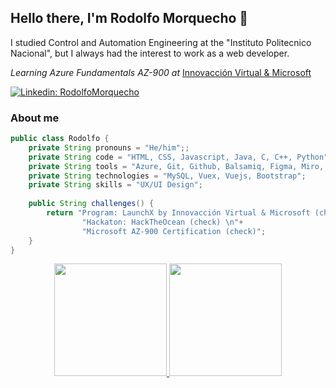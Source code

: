 ## Hello there, I'm Rodolfo Morquecho 👋

I studied Control and Automation Engineering at the "Instituto Politecnico Nacional", but I always had the interest to work as a web developer.

*Learning Azure Fundamentals AZ-900 at* [Innovacción Virtual & Microsoft](https://innovaccionvirtual.my.canva.site/)

[![Linkedin: RodolfoMorquecho](https://img.shields.io/badge/LinkedIn-0077B5?style=for-the-badge&logo=linkedin&logoColor=white)](https://www.linkedin.com/in/rodolfo-morquecho-fern%C3%A1ndez/)

### About me
```java
public class Rodolfo {
    private String pronouns = "He/him";;
    private String code = "HTML, CSS, Javascript, Java, C, C++, Python";
    private String tools = "Azure, Git, Github, Balsamiq, Figma, Miro, Docker";
    private String technologies = "MySQL, Vuex, Vuejs, Bootstrap";
    private String skills = "UX/UI Design";
    
    public String challenges() {
        return "Program: LaunchX by Innovacción Virtual & Microsoft (check)\n"+
                "Hackaton: HackTheOcean (check) \n"+
                "Microsoft AZ-900 Certification (check)";
    }
}
```

<div align="center">
  <a href="https://github.com/RodolfoMorquecho">
  <img height="180em" src="https://github-readme-stats.vercel.app/api?username=RodolfoMorquecho&show_icons=true&theme=gotham&include_all_commits=true&count_private=true"/>
  <img height="180em" src="https://github-readme-stats.vercel.app/api/top-langs/?username=RodolfoMorquecho&layout=compact&langs_count=7&theme=gotham"/>
</div>

<!--
[![Rodolfo Morquecho's GitHub stats](https://github-readme-stats.vercel.app/api?username=RodolfoMorquecho)](https://github.com/RodolfoMorquecho/github-readme-stats) [![Top Langs](https://github-readme-stats.vercel.app/api/top-langs/?username=RodolfoMorquecho&layout=compact)](https://github.com/RodolfoMorquecho/github-readme-stats)

**RodolfoMorquecho/RodolfoMorquecho** is a ✨ _special_ ✨ repository because its `README.md` (this file) appears on your GitHub profile.

Here are some ideas to get you started:

- 🔭 I’m currently working on ...
- 🌱 I’m currently learning ...
- 👯 I’m looking to collaborate on ...
- 🤔 I’m looking for help with ...
- 💬 Ask me about ...
- 📫 How to reach me: ...
- 😄 Pronouns: ...
- ⚡ Fun fact: ...
-->
